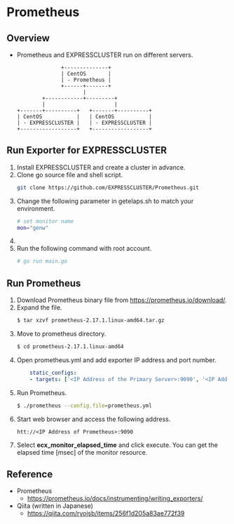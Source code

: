 # Prometheus

## Overview
- Prometheus and EXPRESSCLUSTER run on different servers.
  ```
                +--------------+
                | CentOS       |
                | - Prometheus |
                +------+-------+
                       |
          +------------+---------+
          |                      |
  +-------+----------+   +-------+----------+
  | CentOS           |   | CentOS           |
  | - EXPRESSCLUSTER |   | - EXPRESSCLUSTER |
  +------------------+   +------------------+
  ```

## Run Exporter for EXPRESSCLUSTER
1. Install EXPRESSCLUSTER and create a cluster in advance.
1. Clone go source file and shell script.
   ```sh
   git clone https://github.com/EXPRESSCLUSTER/Prometheus.git
   ```
1. Change the following parameter in getelaps.sh to match your environment.
   ```sh
   # set monitor name
   mon="genw" 
   ```
1. 
1. Run the following command with root account.
   ```sh
   # go run main.go
   ```

## Run Prometheus
1. Download Prometheus binary file from https://prometheus.io/download/.
1. Expand the file.
   ```sh
   $ tar xzvf prometheus-2.17.1.linux-amd64.tar.gz
   ```
1. Move to prometheus directory.
   ```sh
   $ cd prometheus-2.17.1.linux-amd64
   ```
1. Open prometheus.yml and add exporter IP address and port number.
   ```yaml
       static_configs:
       - targets: ['<IP Address of the Primary Server>:9090', '<IP Address of the Secondary Server>:9090']
   ```
1. Run Prometheus.
   ```sh
   $ ./prometheus --config.file=prometheus.yml
   ```
1. Start web browser and access the following address.
   ```
   htt://<IP Address of Prometheus>:9090
   ```
1. Select **ecx_monitor_elapsed_time** and click execute. You can get the elapsed time [msec] of the monitor resource.

## Reference
- Prometheus
  - https://prometheus.io/docs/instrumenting/writing_exporters/
- Qiita (written in Japanese)
  - https://qiita.com/ryojsb/items/256f1d205a83ae772f39
